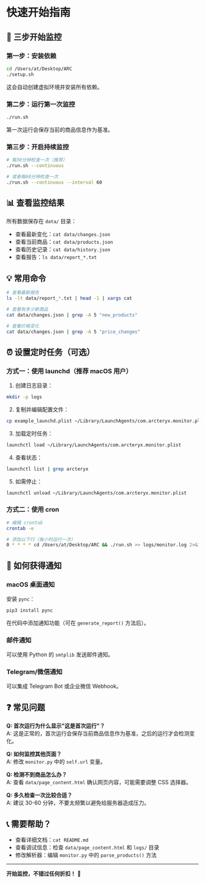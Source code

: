 # 快速开始指南

## 🚀 三步开始监控

### 第一步：安装依赖

```bash
cd /Users/at/Desktop/ARC
./setup.sh
```

这会自动创建虚拟环境并安装所有依赖。

### 第二步：运行第一次监控

```bash
./run.sh
```

第一次运行会保存当前的商品信息作为基准。

### 第三步：开启持续监控

```bash
# 每30分钟检查一次（推荐）
./run.sh --continuous

# 或者每60分钟检查一次
./run.sh --continuous --interval 60
```

## 📊 查看监控结果

所有数据保存在 `data/` 目录：

- 查看最新变化：`cat data/changes.json`
- 查看当前商品：`cat data/products.json`
- 查看历史记录：`cat data/history.json`
- 查看报告：`ls data/report_*.txt`

## 💡 常用命令

```bash
# 查看最新报告
ls -lt data/report_*.txt | head -1 | xargs cat

# 查看有多少新商品
cat data/changes.json | grep -A 5 "new_products"

# 查看价格变化
cat data/changes.json | grep -A 5 "price_changes"
```

## ⏰ 设置定时任务（可选）

### 方式一：使用 launchd（推荐 macOS 用户）

1. 创建日志目录：
```bash
mkdir -p logs
```

2. 复制并编辑配置文件：
```bash
cp example_launchd.plist ~/Library/LaunchAgents/com.arcteryx.monitor.plist
```

3. 加载定时任务：
```bash
launchctl load ~/Library/LaunchAgents/com.arcteryx.monitor.plist
```

4. 查看状态：
```bash
launchctl list | grep arcteryx
```

5. 如需停止：
```bash
launchctl unload ~/Library/LaunchAgents/com.arcteryx.monitor.plist
```

### 方式二：使用 cron

```bash
# 编辑 crontab
crontab -e

# 添加以下行（每小时运行一次）
0 * * * * cd /Users/at/Desktop/ARC && ./run.sh >> logs/monitor.log 2>&1
```

## 🔔 如何获得通知

### macOS 桌面通知

安装 `pync`：
```bash
pip3 install pync
```

在代码中添加通知功能（可在 `generate_report()` 方法后）。

### 邮件通知

可以使用 Python 的 `smtplib` 发送邮件通知。

### Telegram/微信通知

可以集成 Telegram Bot 或企业微信 Webhook。

## ❓ 常见问题

**Q: 首次运行为什么显示"这是首次运行"？**  
A: 这是正常的，首次运行会保存当前商品信息作为基准，之后的运行才会检测变化。

**Q: 如何监控其他页面？**  
A: 修改 `monitor.py` 中的 `self.url` 变量。

**Q: 检测不到商品怎么办？**  
A: 查看 `data/page_content.html` 确认网页内容，可能需要调整 CSS 选择器。

**Q: 多久检查一次比较合适？**  
A: 建议 30-60 分钟，不要太频繁以避免给服务器造成压力。

## 📞 需要帮助？

- 查看详细文档：`cat README.md`
- 查看调试信息：检查 `data/page_content.html` 和 `logs/` 目录
- 修改解析器：编辑 `monitor.py` 中的 `parse_products()` 方法

---

**开始监控，不错过任何折扣！** 🎉

